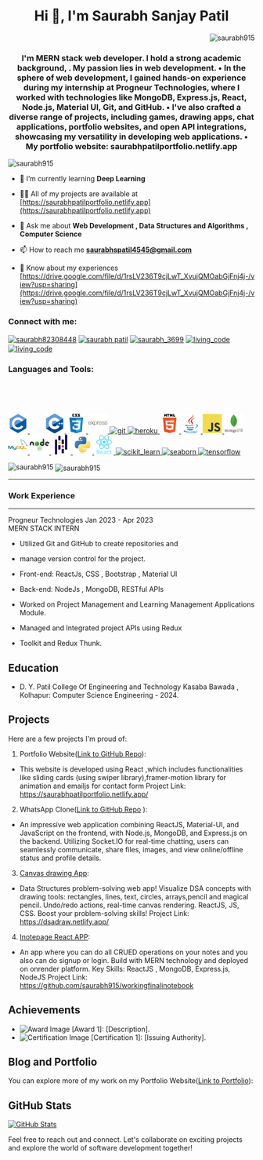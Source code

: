 <h1 align="center">Hi 👋, I'm Saurabh Sanjay Patil</h1>
<p align="right"> <img src="https://github.com/saurabh915/saurabh915/assets/73584405/9f69bf0b-8c9d-4b30-8288-7c66bc0377fd" alt="saurabh915" /> </p>
<h3 align="center">I'm MERN stack web developer. I hold a strong academic background, . My passion lies in web development. • In the sphere of web development, I gained hands-on experience during my internship at Progneur Technologies, where I worked with technologies like MongoDB, Express.js, React, Node.js, Material UI, Git, and GitHub. • I've also crafted a diverse range of projects, including games, drawing apps, chat applications, portfolio websites, and open API integrations, showcasing my versatility in developing web applications. • My portfolio website: saurabhpatilportfolio.netlify.app</h3>

<p align="left"> <img src="https://komarev.com/ghpvc/?username=saurabh915&label=Profile%20views&color=0e75b6&style=flat" alt="saurabh915" /> </p>

- 🌱 I’m currently learning **Deep Learning**

- 👨‍💻 All of my projects are available at [https://saurabhpatilportfolio.netlify.app](https://saurabhpatilportfolio.netlify.app)

- 💬 Ask me about **Web Development , Data Structures and Algorithms , Computer Science**

- 📫 How to reach me **saurabhspatil4545@gmail.com**

- 📄 Know about my experiences [https://drive.google.com/file/d/1rsLV236T9cjLwT_XvujQMOabGjFnj4j-/view?usp=sharing](https://drive.google.com/file/d/1rsLV236T9cjLwT_XvujQMOabGjFnj4j-/view?usp=sharing)

<h3 align="left">Connect with me:</h3>
<p align="left">
<a href="https://twitter.com/saurabh82308448" target="blank"><img align="center" src="https://raw.githubusercontent.com/rahuldkjain/github-profile-readme-generator/master/src/images/icons/Social/twitter.svg" alt="saurabh82308448" height="30" width="40" /></a>
<a href="https://linkedin.com/in/saurabh patil" target="blank"><img align="center" src="https://raw.githubusercontent.com/rahuldkjain/github-profile-readme-generator/master/src/images/icons/Social/linked-in-alt.svg" alt="saurabh patil" height="30" width="40" /></a>
<a href="https://www.codechef.com/users/saurabh_3699" target="blank"><img align="center" src="https://cdn.jsdelivr.net/npm/simple-icons@3.1.0/icons/codechef.svg" alt="saurabh_3699" height="30" width="40" /></a>
<a href="https://www.leetcode.com/living_code" target="blank"><img align="center" src="https://raw.githubusercontent.com/rahuldkjain/github-profile-readme-generator/master/src/images/icons/Social/leet-code.svg" alt="living_code" height="30" width="40" /></a>
<a href="https://auth.geeksforgeeks.org/user/living_code" target="blank"><img align="center" src="https://raw.githubusercontent.com/rahuldkjain/github-profile-readme-generator/master/src/images/icons/Social/geeks-for-geeks.svg" alt="living_code" height="30" width="40" /></a>
</p>

<h3 align="left">Languages and Tools:</h3>
<br/>
<br/>
<br/>
<p align="left"> <a href="https://www.cprogramming.com/" target="_blank" rel="noreferrer"> <img src="https://raw.githubusercontent.com/devicons/devicon/master/icons/c/c-original.svg" alt="c" width="40" height="40"/> </a>  &nbsp;       &nbsp;       &nbsp;     &nbsp;            <a href="https://www.w3schools.com/cpp/" target="_blank" rel="noreferrer"> <img src="https://raw.githubusercontent.com/devicons/devicon/master/icons/cplusplus/cplusplus-original.svg" alt="cplusplus" width="40" height="40"/> </a> <a href="https://www.w3schools.com/css/" target="_blank" rel="noreferrer"> <img src="https://raw.githubusercontent.com/devicons/devicon/master/icons/css3/css3-original-wordmark.svg" alt="css3" width="40" height="40"/> </a> <a href="https://expressjs.com" target="_blank" rel="noreferrer"> <img src="https://raw.githubusercontent.com/devicons/devicon/master/icons/express/express-original-wordmark.svg" alt="express" width="40" height="40"/> </a> <a href="https://git-scm.com/" target="_blank" rel="noreferrer"> <img src="https://www.vectorlogo.zone/logos/git-scm/git-scm-icon.svg" alt="git" width="40" height="40"/> </a> <a href="https://heroku.com" target="_blank" rel="noreferrer"> <img src="https://www.vectorlogo.zone/logos/heroku/heroku-icon.svg" alt="heroku" width="40" height="40"/> </a> <a href="https://www.w3.org/html/" target="_blank" rel="noreferrer"> <img src="https://raw.githubusercontent.com/devicons/devicon/master/icons/html5/html5-original-wordmark.svg" alt="html5" width="40" height="40"/> </a> <a href="https://www.java.com" target="_blank" rel="noreferrer"> <img src="https://raw.githubusercontent.com/devicons/devicon/master/icons/java/java-original.svg" alt="java" width="40" height="40"/> </a> <a href="https://developer.mozilla.org/en-US/docs/Web/JavaScript" target="_blank" rel="noreferrer"> <img src="https://raw.githubusercontent.com/devicons/devicon/master/icons/javascript/javascript-original.svg" alt="javascript" width="40" height="40"/> </a> <a href="https://www.mongodb.com/" target="_blank" rel="noreferrer"> <img src="https://raw.githubusercontent.com/devicons/devicon/master/icons/mongodb/mongodb-original-wordmark.svg" alt="mongodb" width="40" height="40"/> </a> <a href="https://www.mysql.com/" target="_blank" rel="noreferrer"> <img src="https://raw.githubusercontent.com/devicons/devicon/master/icons/mysql/mysql-original-wordmark.svg" alt="mysql" width="40" height="40"/> </a> <a href="https://nodejs.org" target="_blank" rel="noreferrer"> <img src="https://raw.githubusercontent.com/devicons/devicon/master/icons/nodejs/nodejs-original-wordmark.svg" alt="nodejs" width="40" height="40"/> </a> <a href="https://pandas.pydata.org/" target="_blank" rel="noreferrer"> <img src="https://raw.githubusercontent.com/devicons/devicon/2ae2a900d2f041da66e950e4d48052658d850630/icons/pandas/pandas-original.svg" alt="pandas" width="40" height="40"/> </a> <a href="https://www.python.org" target="_blank" rel="noreferrer"> <img src="https://raw.githubusercontent.com/devicons/devicon/master/icons/python/python-original.svg" alt="python" width="40" height="40"/> </a> <a href="https://reactjs.org/" target="_blank" rel="noreferrer"> <img src="https://raw.githubusercontent.com/devicons/devicon/master/icons/react/react-original-wordmark.svg" alt="react" width="40" height="40"/> </a> <a href="https://scikit-learn.org/" target="_blank" rel="noreferrer"> <img src="https://upload.wikimedia.org/wikipedia/commons/0/05/Scikit_learn_logo_small.svg" alt="scikit_learn" width="40" height="40"/> </a> <a href="https://seaborn.pydata.org/" target="_blank" rel="noreferrer"> <img src="https://seaborn.pydata.org/_images/logo-mark-lightbg.svg" alt="seaborn" width="40" height="40"/> </a> <a href="https://www.tensorflow.org" target="_blank" rel="noreferrer"> <img src="https://www.vectorlogo.zone/logos/tensorflow/tensorflow-icon.svg" alt="tensorflow" width="40" height="40"/> </a> </p>

<p><img align="left" src="https://github-readme-stats.vercel.app/api/top-langs?username=saurabh915&show_icons=true&locale=en&layout=compact" alt="saurabh915" /></p>

<p>&nbsp;<img align="center" src="https://github-readme-stats.vercel.app/api?username=saurabh915&show_icons=true&locale=en" alt="saurabh915" /></p>

<hr></hr>
 <h3>Work Experience</h3>
<hr></hr>
Progneur Technologies Jan 2023 - Apr 2023<br/>
MERN STACK INTERN<br/>

- Utilized Git and GitHub to create repositories and

- manage version control for the project.
  
- Front-end: ReactJs, CSS , Bootstrap , Material UI
  
- Back-end: NodeJs , MongoDB, RESTful APIs
  
- Worked on Project Management and Learning Management Applications Module.
  
- Managed and Integrated project APIs using Redux
  
- Toolkit and Redux Thunk.



## Education

-  D. Y. Patil College Of Engineering and Technology Kasaba Bawada , Kolhapur: Computer Science Engineering - 2024.

## Projects

Here are a few projects I'm proud of:

1. Portfolio Website([Link to GitHub Repo](https://github.com/saurabh915/MyPortfolio)):
-   This website is developed using React ,which includes
  functionalities like sliding cards (using swiper
   library),framer-motion library for animation and emailjs
   for contact form
   Project Link:
   https://saurabhpatilportfolio.netlify.app/
2. WhatsApp Clone([Link to GitHub Repo](https://github.com/saurabh915/complete_whatsapp_clone.git) ):
- An impressive web application combining ReactJS,
Material-UI, and JavaScript on the frontend, with
Node.js, MongoDB, and Express.js on the backend.
Utilizing Socket.IO for real-time chatting, users can
seamlessly communicate, share files, images, and view
online/offline status and profile details.


3. [Canvas drawing App](https://dsadraw.netlify.app/):
- Data Structures problem-solving web app! Visualize
DSA concepts with drawing tools: rectangles, lines,
text, circles, arrays,pencil and magical pencil.
Undo/redo actions, real-time canvas rendering.
ReactJS, JS, CSS. Boost your problem-solving skills!
Project Link:
https://dsadraw.netlify.app/

4. [Inotepage React APP](https://shortnote.onrender.com/):
- An app where you can do all CRUED operations on your
notes and you also can do signup or login. Build with
MERN technology and deployed on onrender platform.
Key Skills: ReactJS , MongoDB, Express.js, NodeJS
Project Link:
https://github.com/saurabh915/workingfinalinotebook




## Achievements

- ![Award Image](award.png) [Award 1]: [Description].
- ![Certification Image](certification.png) [Certification 1]: [Issuing Authority].

## Blog and Portfolio
You can explore more of my work on my  Portfolio Website([Link to Portfolio](https://saurabhpatilportfolio.netlify.app/)):




## GitHub Stats

[![GitHub Stats](https://github-readme-stats.vercel.app/api?username=saurabh915)](https://github.com/saurabh915)

Feel free to reach out and connect. Let's collaborate on exciting projects and explore the world of software development together!
